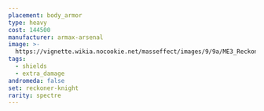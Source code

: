 ```yaml
---
placement: body_armor
type: heavy
cost: 144500
manufacturer: armax-arsenal
image: >-
  https://vignette.wikia.nocookie.net/masseffect/images/9/9a/ME3_Reckoner_Knight_Armor.png/revision/latest?cb=20120314193603
tags:
  - shields
  - extra_damage
andromeda: false
set: reckoner-knight
rarity: spectre
---
```

